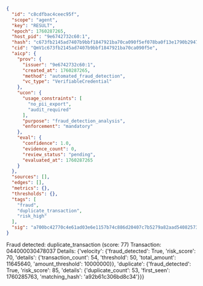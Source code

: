 ```json
{
  "id": "c8cdfbac4ceec95f",
  "scope": "agent",
  "key": "RESULT",
  "epoch": 1760287265,
  "host_pid": "9e6742732c60:1",
  "hash": "c673fb2145ad7407b9bbf1847921ba70ca090f5ef078ba0f13e1790b2947223b",
  "cid": "QmV1c673fb2145ad7407b9bbf1847921ba70ca090f5e",
  "aicp": {
    "prov": {
      "issuer": "9e6742732c60:1",
      "created_at": 1760287265,
      "method": "automated_fraud_detection",
      "vc_type": "VerifiableCredential"
    },
    "ucon": {
      "usage_constraints": [
        "no_pii_export",
        "audit_required"
      ],
      "purpose": "fraud_detection_analysis",
      "enforcement": "mandatory"
    },
    "eval": {
      "confidence": 1.0,
      "evidence_count": 0,
      "review_status": "pending",
      "evaluated_at": 1760287265
    }
  },
  "sources": [],
  "edges": [],
  "metrics": {},
  "thresholds": {},
  "tags": [
    "fraud",
    "duplicate_transaction",
    "risk_high"
  ],
  "sig": "a700bc42770c4e61ad03e6e1157b74c886d20407c7b5279a82aad540825731dc"
}
```

Fraud detected: duplicate_transaction (score: 77)
Transaction: 044000030478037
Details: {'velocity': {'fraud_detected': True, 'risk_score': 70, 'details': {'transaction_count': 54, 'threshold': 50, 'total_amount': 11645640, 'amount_threshold': 10000000}}, 'duplicate': {'fraud_detected': True, 'risk_score': 85, 'details': {'duplicate_count': 53, 'first_seen': 1760285763, 'matching_hash': 'a92b61c306bd8c34'}}}